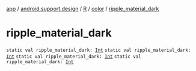 [app](../../../index.md) / [android.support.design](../../index.md) / [R](../index.md) / [color](index.md) / [ripple_material_dark](.)

# ripple_material_dark

`static val ripple_material_dark: `[`Int`](https://kotlinlang.org/api/latest/jvm/stdlib/kotlin/-int/index.html)
`static val ripple_material_dark: `[`Int`](https://kotlinlang.org/api/latest/jvm/stdlib/kotlin/-int/index.html)
`static val ripple_material_dark: `[`Int`](https://kotlinlang.org/api/latest/jvm/stdlib/kotlin/-int/index.html)
`static val ripple_material_dark: `[`Int`](https://kotlinlang.org/api/latest/jvm/stdlib/kotlin/-int/index.html)